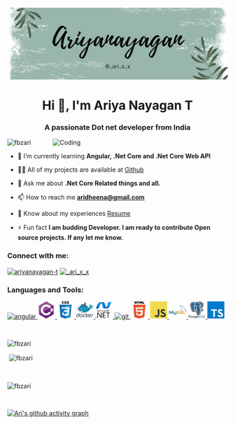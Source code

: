 ![MasterHead](MyBanner.png)
<h1 align="center">Hi 👋, I'm Ariya Nayagan T</h1>
<h3 align="center">A passionate Dot net developer from India</h3>
<img align="right" alt="Coding" width="400" src="https://i.giphy.com/media/v1.Y2lkPTc5MGI3NjExZWhnazN3MHh4OWh4OW96YW82a3pmaXV0b3IzeTl0aXFtams2MnFzNSZlcD12MV9pbnRlcm5hbF9naWZfYnlfaWQmY3Q9Zw/Ws6T5PN7wHv3cY8xy8/giphy.gif">

<p align="left"> <img src="https://komarev.com/ghpvc/?username=fbzari&label=Profile%20views&color=0e75b6&style=flat" alt="fbzari" /> </p>

- 🌱 I’m currently learning **Angular, .Net Core and .Net Core Web API**

- 👨‍💻 All of my projects are available at [Github](https://github.com/fbzari)

- 💬 Ask me about **.Net Core Related things and all.**

- 📫 How to reach me **aridheena@gmail.com**

- 📄 Know about my experiences [Resume](https://drive.google.com/file/d/15x8Wvcu3PkwR8R3qmnR_ne6j8HbMpge_/view?usp=sharing)

- ⚡ Fun fact **I am budding Developer. I am ready to contribute Open source projects. If any let me know.**

<h3 align="left">Connect with me:</h3>
<p align="left">
<a href="https://linkedin.com/in/ariyanayagan-t" target="blank"><img align="center" src="https://raw.githubusercontent.com/rahuldkjain/github-profile-readme-generator/master/src/images/icons/Social/linked-in-alt.svg" alt="ariyanayagan-t" height="30" width="40" /></a>
<a href="https://instagram.com/_ari_x_x" target="blank"><img align="center" src="https://raw.githubusercontent.com/rahuldkjain/github-profile-readme-generator/master/src/images/icons/Social/instagram.svg" alt="_ari_x_x" height="30" width="40" /></a>
</p>

<h3 align="left">Languages and Tools:</h3>
<p align="left"> <a href="https://angular.io" target="_blank" rel="noreferrer"> <img src="https://angular.io/assets/images/logos/angular/angular.svg" alt="angular" width="40" height="40"/> </a> <a href="https://www.w3schools.com/cs/" target="_blank" rel="noreferrer"> <img src="https://raw.githubusercontent.com/devicons/devicon/master/icons/csharp/csharp-original.svg" alt="csharp" width="40" height="40"/> </a> <a href="https://www.w3schools.com/css/" target="_blank" rel="noreferrer"> <img src="https://raw.githubusercontent.com/devicons/devicon/master/icons/css3/css3-original-wordmark.svg" alt="css3" width="40" height="40"/> </a> <a href="https://www.docker.com/" target="_blank" rel="noreferrer"> <img src="https://raw.githubusercontent.com/devicons/devicon/master/icons/docker/docker-original-wordmark.svg" alt="docker" width="40" height="40"/> </a> <a href="https://dotnet.microsoft.com/" target="_blank" rel="noreferrer"> <img src="https://raw.githubusercontent.com/devicons/devicon/master/icons/dot-net/dot-net-original-wordmark.svg" alt="dotnet" width="40" height="40"/> </a> <a href="https://git-scm.com/" target="_blank" rel="noreferrer"> <img src="https://www.vectorlogo.zone/logos/git-scm/git-scm-icon.svg" alt="git" width="40" height="40"/> </a> <a href="https://www.w3.org/html/" target="_blank" rel="noreferrer"> <img src="https://raw.githubusercontent.com/devicons/devicon/master/icons/html5/html5-original-wordmark.svg" alt="html5" width="40" height="40"/> </a> <a href="https://developer.mozilla.org/en-US/docs/Web/JavaScript" target="_blank" rel="noreferrer"> <img src="https://raw.githubusercontent.com/devicons/devicon/master/icons/javascript/javascript-original.svg" alt="javascript" width="40" height="40"/> </a> <a href="https://www.mysql.com/" target="_blank" rel="noreferrer"> <img src="https://raw.githubusercontent.com/devicons/devicon/master/icons/mysql/mysql-original-wordmark.svg" alt="mysql" width="40" height="40"/> </a> <a href="https://www.postgresql.org" target="_blank" rel="noreferrer"> <img src="https://raw.githubusercontent.com/devicons/devicon/master/icons/postgresql/postgresql-original-wordmark.svg" alt="postgresql" width="40" height="40"/> </a> <a href="https://www.typescriptlang.org/" target="_blank" rel="noreferrer"> <img src="https://raw.githubusercontent.com/devicons/devicon/master/icons/typescript/typescript-original.svg" alt="typescript" width="40" height="40"/> </a> </p>
<br/>
<p><img align="left" src="https://github-readme-stats.vercel.app/api/top-langs?username=fbzari&show_icons=true&locale=en&layout=compact" alt="fbzari" /></p>
<br/>
<p>&nbsp;<img align="center" src="https://github-readme-stats.vercel.app/api?username=fbzari&show_icons=true&locale=en" alt="fbzari" /></p>
<br/>
<p><img align="center" src="https://github-readme-streak-stats.herokuapp.com/?user=fbzari&" alt="fbzari" /></p>
<br/>

[![Ari's github activity graph](https://github-readme-activity-graph.vercel.app/graph?username=fbzari&bg_color=000000&color=fcfcfc&line=ff0040&point=403d3d&area=true&hide_border=true)](https://github.com/ashutosh00710/github-readme-activity-graph)
